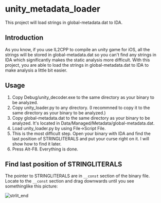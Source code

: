 # unity_metadata_loader

This project will load strings in global-metadata.dat to IDA.

## Introduction

As you know, if you use IL2CPP to compile an unity game for iOS, all the strings will be stored in global-metadata.dat so you can't find any strings in IDA which significantly makes the static analysis more difficult. With this project, you are able to load the strings in global-metadata.dat to IDA to make analysis a little bit easier.


## Usage

1. Copy Debug/unity_decoder.exe to the same directory as your binary to be analyzed.
2. Copy unity_loader.py to any directory. (I recommned to copy it to the same directory as your binary to be analyzed.)
3. Copy global-metadata.dat to the same directory as your binary to be analyzed. It's located in Data/Managed/Metadata/global-metadata.dat.
4. Load unity_loader.py by using File->Script File.
5. This is the most difficult step. Open your binary with IDA and find the last position of STRINGLITERALS and put your curse right on it. I will show how to find it later.
6. Press Alt-F8. Everything is done.


## Find last position of STRINGLITERALS

The pointer to STRINGLITERALS are in `__const` section of the binary file. Locate to the `__const` section and drag downwards until you see somethinglike this picture: 

![strlit_end]("http://www.nevermoe.com/wp-content/uploads/2016/08/strlit_end.png")
